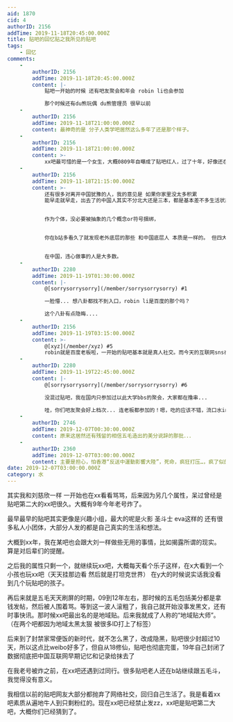```yaml
---
aid: 1870
cid: 4
authorID: 2156
addTime: 2019-11-18T20:45:00.000Z
title: 贴吧的回忆贴之我所见的贴吧
tags:
    - 回忆
comments:
    -
        authorID: 2156
        addTime: 2019-11-18T20:45:00.000Z
        content: |-
            贴吧一开始的时候 还有吧友聚会和年会 robin li也会参加

            那个时候还有du熊玩偶 du熊管理员 很早以前
    -
        authorID: 2156
        addTime: 2019-11-18T21:00:00.000Z
        content: 最神奇的是 分子人类学吧居然这么多年了还是那个样子。
    -
        authorID: 2156
        addTime: 2019-11-18T21:00:00.000Z
        content: >-
            xx吧最可惜的是一个女生，大概0809年自曝成了贴吧红人，过了十年，好像还在玩贴吧（失败啊）。那个女孩发帖有自己的格式（你已经猜到是哪个吧了），很久以前她就在国外生活，我估计现在就是做中x贸易的人。
    -
        authorID: 2156
        addTime: 2019-11-18T21:15:00.000Z
        content: >-
            还有很多对离开中国犹豫的人，我的意见是 如果你家里没太多积累
            能早走就早走，出去了的中国人其实不分北大还是三本，都是基本差不多生活状态，在西方世界得宠的终究是少数，以及某些zz正确因素。但是是真的好，我感觉到了那种不必担心食物水空气污染的好处。


            作为个体，没必要被抽象的几个概念or符号捆绑，


            你在b站多看久了就发现老外底层的那些 和中国底层人 本质是一样的。 但四大自由的好处是给你人生更多的路选择。


            在中国，违心做事的人是大多数。
    -
        authorID: 2280
        addTime: 2019-11-19T01:30:00.000Z
        content: |-
            @[sorrysorrysorry](/member/sorrysorrysorry) #1

            一脸懵... 想八卦都找不到入口，robin li是百度的那个吗？

            这个八卦有点隐晦....
    -
        authorID: 2156
        addTime: 2019-11-19T03:15:00.000Z
        content: >-
            @[xyz](/member/xyz) #5
            robin就是百度老板啦，一开始的贴吧基本就是真人社交。而今天的互联网sns在我看来都是娱乐别人以及被娱乐，丧失了交流本质
    -
        authorID: 2280
        addTime: 2019-11-19T22:45:00.000Z
        content: |-
            @[sorrysorrysorry](/member/sorrysorrysorry) #6

            没混过贴吧，我在国内只参加过以此大学bbs的聚会，大家都在撸串...

            哇，你们吧友聚会好上档次... 连老板都参加的！嗯，吃的应该不错，流口水ing...
    -
        authorID: 2746
        addTime: 2019-12-07T00:30:00.000Z
        content: 原来这居然还有残留的相信五毛造出的美分说辞的那批．．．
    -
        authorID: 2360
        addTime: 2019-12-07T03:00:00.000Z
        content: 主要是担心，怕香港“反送中運動影響大陸”，死命，疯狂打压…，疯了似的。
date: 2019-12-07T03:00:00.000Z
category: 水
---
```


其实我和刘慈欣一样 一开始也在xx看看骂骂，后来因为另几个属性，呆过曾经是贴吧第二大的xx吧很久。大概有9年今年老号炸了。

最早最早的贴吧其实更像是兴趣小组，最大的呢是火影 圣斗士 eva这样的 还有很多私人小团体，大部分人发的都是自己真实的生活和想法。

大概到xx年，我在某吧也会跟大刘一样做些无用的事情，比如揭露所谓的现实。 算是对后辈们的提醒。

之后我的属性只剩一个，就继续玩xx吧，大概每天看个乐子这样，在x大看到一个小孩也玩xx吧（天天挂那边看 然后就是打坦克世界） 在y大的时候说实话我没看到几个玩贴吧的孩子。

再后来就是五毛天天刷屏的时期，09到12年左右，那时候的五毛包括美分都是拿钱发帖，然后被人围着骂。等到这一波人滚粗了，我自己就开始没事发黑文，还有时事快讯。那时候xx吧最出名的是地域贴。后来我就成了人称的“地域贴大师”。（在两个吧都因为地域太黑太狠 被很多ID打上了标签）

后来到了封禁家常便饭的新时代，就不怎么黑了，改成隐黑，贴吧很少封超过10天，所以这点比weibo好多了，但自从18修仙，贴吧也彻底完蛋，19年自己封闭了数据彻底把中国互联网早期记忆和记录给抹去了

在我老号被炸之前，在xx吧还遇到过同行。很多贴吧老人还在b站继续跟五毛斗，我觉得没有意义。

我相信以前的贴吧网友大部分都抛弃了网络社交，回归自己生活了。我是看着xx吧素质从遍地牛人到只剩粉红的。现在xx吧已经禁止发zz，xx吧是贴吧第二大吧，大概你们已经猜到了。
